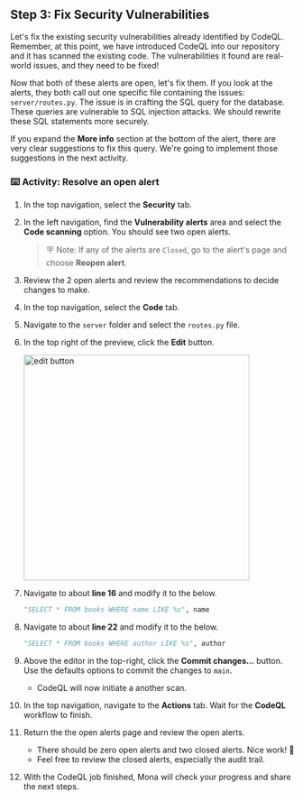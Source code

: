 ## Step 3: Fix Security Vulnerabilities

Let's fix the existing security vulnerabilities already identified by CodeQL. Remember, at this point, we have introduced CodeQL into our repository and it has scanned the existing code. The vulnerabilities it found are real-world issues, and they need to be fixed!

Now that both of these alerts are open, let's fix them. If you look at the alerts, they both call out one specific file containing the issues: `server/routes.py`. The issue is in crafting the SQL query for the database. These queries are vulnerable to SQL injection attacks. We should rewrite these SQL statements more securely.

If you expand the **More info** section at the bottom of the alert, there are very clear suggestions to fix this query. We're going to implement those suggestions in the next activity.

### ⌨️ Activity: Resolve an open alert

1. In the top navigation, select the **Security** tab.

1. In the left navigation, find the **Vulnerability alerts** area and select the **Code scanning** option. You should see two open alerts.

   > 🪧 Note: If any of the alerts are `Closed`, go to the alert's page and choose **Reopen alert**.

1. Review the 2 open alerts and review the recommendations to decide changes to make.

1. In the top navigation, select the **Code** tab.

1. Navigate to the `server` folder and select the `routes.py` file.

1. In the top right of the preview, click the **Edit** button.

   <img width="400" alt="edit button" src="https://github.com/user-attachments/assets/19462cc5-a360-4dae-a97b-ecfd571aa403"/>

1. Navigate to about **line 16** and modify it to the below.

   ```py
   "SELECT * FROM books WHERE name LIKE %s", name
   ```

1. Navigate to about **line 22** and modify it to the below.

   ```py
   "SELECT * FROM books WHERE author LIKE %s", author
   ```

1. Above the editor in the top-right, click the **Commit changes...** button. Use the defaults options to commit the changes to `main`.

   - CodeQL will now initiate a another scan.

1. In the top navigation, navigate to the **Actions** tab. Wait for the **CodeQL** workflow to finish.

1. Return the the open alerts page and review the open alerts.

   - There should be zero open alerts and two closed alerts. Nice work! 🎉
   - Feel free to review the closed alerts, especially the audit trail.

1. With the CodeQL job finished, Mona will check your progress and share the next steps.
